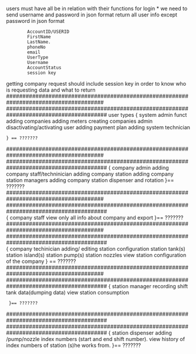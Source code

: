 users must have all be in relation with their functions
for login
    * we need to send username and password in json format
    return
        all user info except password in json format

            AccountID/USERID
            FirstName
            LastName.
            phoneNo
            email
            UserType
            Username
            AccountStatus
            session key
getting company
 request should include session key in order to know who is requesting data and what to return
######################################################################################
#######################################################################################
user types
   { system admin
       funct
         adding companies
         adding meters
         creating companies admin
         disactivating/activating user
         adding payment plan
         adding system technician
         
    } == ???????
######################################################################################
#######################################################################################
   { company admin
        adding company staff/techninician
        adding company station
        adding company station managers
        adding company station dispenser and rotation
   }== ???????
######################################################################################
#######################################################################################      
      {
       company staff
          view only all info about company and export
       }== ???????
######################################################################################
#######################################################################################         
     {
        company techinician
           adding/ editing station configuration
                     station tank(s)
                     station island(s)
                     station pump(s)
                     station nozzles
          view station configuration of the company
     } == ???????
######################################################################################
#######################################################################################
     {
       station manager
          recording shift tank data(dumping data)
          view station consumption

     }== ???????

#######################################################################################
#######################################################################################
 {
    station dispenser
        adding /pump/nozzle index numbers (start and end shift number).
        view history of index numbers of station (s)he works from.
}== ???????